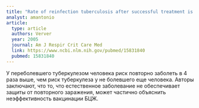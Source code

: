 ```yaml
---
title: "Rate of reinfection tuberculosis after successful treatment is higher than rate of new tuberculosis"
analyst: amantonio
article:
  type: article
  authors: Verver
  year: 2005
  journal: Am J Respir Crit Care Med
  link: https://www.ncbi.nlm.nih.gov/pubmed/15831840
  pubmed: 15831840
---
```


У переболевшего туберкулезом человека риск повторно заболеть в 4 раза выше, чем риск туберкулеза у не болевшего еще человека.
Авторы заключают, что то, что естественное заболевание не обеспечивает защиты от повторного заражения, может частично объяснить неэффективность вакцинации БЦЖ.

